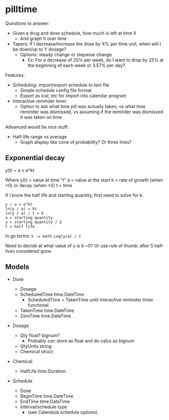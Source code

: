# pilltime
Questions to answer:
- Given a drug and dose schedule, how much is left at time X 
  - And graph it over time 
- Tapers: If I decrease/increase the dose by X% per time unit, when will I be
  down/up to Y dosage?
  - Options: steady change or stepwise change
    - Ex: For a decrease of 25% per week, do I want to drop by 25% at the
      beginning of each week or 3.57% per day?

Features:
- Scheduling: import/export schedule to text file
  - Simple schedule config file format
  - Export as ical, etc for import into calendar program
- Interactive reminder timer
  - Option to ask what time pill was actually taken, vs what time
    reminder was dismissed, vs assuming if the reminder was dismissed it was
    taken on time

Advanced would be nice stuff:
- Half-life range vs average
  - Graph display like cone of probability? Or three lines?

## Exponential decay
y(t) = a × e^kt

Where y(t) = value at time "t"
a = value at the start
k = rate of growth (when >0) or decay (when <0)
t = time

If I know the half life and starting quantity, first need to solve for k:

````
y / a = e^kt
ln(y / a) = kt
ln(y / a) / t = k
a = starting quantity
y = starting quantity / 2
t = half life
````

In go terms: `k := math.Log(y/a) / t`


Need to decide at what value of y is it ~0? Or use rule of thumb: after 5
half-lives considered gone

## Models
- Dose
  - Dosage
  - ScheduledTime time.DateTime
    - ScheduledTime = TakenTime until interactive reminder timer functional
  - TakenTime time.DateTime
  - ZeroTime time.DateTime

- Dosage
  - Qty float? bignum?
    - Probably can store as float and do calcs as bignum
  - QtyUnits string
  - Chemical struct

- Chemical 
  - HalfLife time.Duration

- Schedule
  - Dose
  - BeginTime time.DateTime
  - EndTime time.DateTime
  - Interval/schedule type
    - (see Calendula schedule options)

